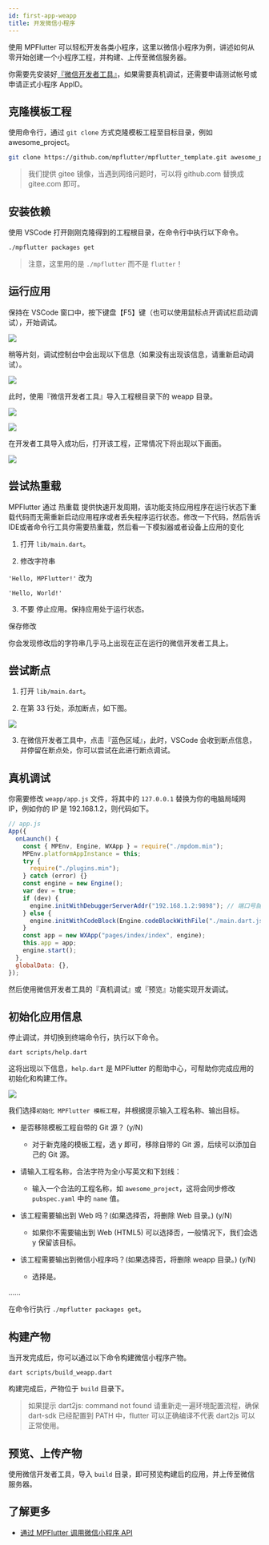 ```yaml
---
id: first-app-weapp
title: 开发微信小程序
---
```


使用 MPFlutter 可以轻松开发各类小程序，这里以微信小程序为例，讲述如何从零开始创建一个小程序工程，并构建、上传至微信服务器。

你需要先安装好[『微信开发者工具』](https://developers.weixin.qq.com/miniprogram/dev/devtools/download.html)，如果需要真机调试，还需要申请测试帐号或申请正式小程序 AppID。

## 克隆模板工程

使用命令行，通过 `git clone` 方式克隆模板工程至目标目录，例如 awesome_project。

```sh
git clone https://github.com/mpflutter/mpflutter_template.git awesome_project
```

> 我们提供 gitee 镜像，当遇到网络问题时，可以将 github.com 替换成 gitee.com 即可。

## 安装依赖

使用 VSCode 打开刚刚克隆得到的工程根目录，在命令行中执行以下命令。

```sh
./mpflutter packages get
```

> 注意，这里用的是 `./mpflutter` 而不是 `flutter`！

## 运行应用

保持在 VSCode 窗口中，按下键盘【F5】键（也可以使用鼠标点开调试栏启动调试），开始调试。

![](assets/ide-debug-guide-0.png)

稍等片刻，调试控制台中会出现以下信息（如果没有出现该信息，请重新启动调试）。

![](assets/ide-debug-guide-1.png)

此时，使用『微信开发者工具』导入工程根目录下的 weapp 目录。

![](assets/weapp-debug-guide-0.png)

![](assets/weapp-debug-guide-1.png)

在开发者工具导入成功后，打开该工程，正常情况下将出现以下画面。

![](assets/weapp-debug-guide-2.png)

## 尝试热重载

MPFlutter 通过 热重载 提供快速开发周期，该功能支持应用程序在运行状态下重载代码而无需重新启动应用程序或者丢失程序运行状态。修改一下代码，然后告诉IDE或者命令行工具你需要热重载，然后看一下模拟器或者设备上应用的变化

1. 打开 `lib/main.dart`。

2. 修改字符串

`
'Hello, MPFlutter!'
`
改为

`
'Hello, World!'
`

3. 不要 停止应用。保持应用处于运行状态。

保存修改

你会发现修改后的字符串几乎马上出现在正在运行的微信开发者工具上。

## 尝试断点

1. 打开 `lib/main.dart`。

2. 在第 33 行处，添加断点，如下图。

![](assets/ide-debug-guide-4.png)

3. 在微信开发者工具中，点击『蓝色区域』，此时，VSCode 会收到断点信息，并停留在断点处，你可以尝试在此进行断点调试。

## 真机调试

你需要修改 `weapp/app.js` 文件，将其中的 `127.0.0.1` 替换为你的电脑局域网 IP，例如你的 IP 是 192.168.1.2，则代码如下。

```js
// app.js
App({
  onLaunch() {
    const { MPEnv, Engine, WXApp } = require("./mpdom.min");
    MPEnv.platformAppInstance = this;
    try {
      require("./plugins.min");
    } catch (error) {}
    const engine = new Engine();
    var dev = true;
    if (dev) {
      engine.initWithDebuggerServerAddr("192.168.1.2:9898"); // 端口号就是 9898 不用改
    } else {
      engine.initWithCodeBlock(Engine.codeBlockWithFile("./main.dart.js"));
    }
    const app = new WXApp("pages/index/index", engine);
    this.app = app;
    engine.start();
  },
  globalData: {},
});
```

然后使用微信开发者工具的『真机调试』或『预览』功能实现开发调试。

## 初始化应用信息

停止调试，并切换到终端命令行，执行以下命令。

`
dart scripts/help.dart
`

这将出现以下信息，`help.dart` 是 MPFlutter 的帮助中心，可帮助你完成应用的初始化和构建工作。

![](assets/ide-debug-guide-3.png)

我们选择`初始化 MPFlutter 模板工程`，并根据提示输入工程名称、输出目标。

* 是否移除模板工程自带的 Git 源？ (y/N)

    * 对于新克隆的模板工程，选 y 即可，移除自带的 Git 源，后续可以添加自己的 Git 源。

* 请输入工程名称，合法字符为全小写英文和下划线：

    * 输入一个合法的工程名称，如 `awesome_project`，这将会同步修改 `pubspec.yaml` 中的 `name` 值。

* 该工程需要输出到 Web 吗？(如果选择否，将删除 Web 目录。) (y/N)

    * 如果你不需要输出到 Web (HTML5) 可以选择否，一般情况下，我们会选 y 保留该目标。

* 该工程需要输出到微信小程序吗？(如果选择否，将删除 weapp 目录。) (y/N) 

    * 选择是。

......

在命令行执行 `./mpflutter packages get`。

## 构建产物

当开发完成后，你可以通过以下命令构建微信小程序产物。

`
dart scripts/build_weapp.dart
`

构建完成后，产物位于 `build` 目录下。

> 如果提示 dart2js: command not found 请重新走一遍环境配置流程，确保 dart-sdk 已经配置到 PATH 中，flutter 可以正确编译不代表 dart2js 可以正常使用。

## 预览、上传产物

使用微信开发者工具，导入 `build` 目录，即可预览构建后的应用，并上传至微信服务器。

## 了解更多

* [通过 MPFlutter 调用微信小程序 API](./weapp-api)
